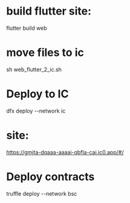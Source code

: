 # build flutter site:
flutter build web

# move files to ic
sh web_flutter_2_ic.sh

# Deploy to IC
dfx deploy --network ic

# site:
https://gmjta-dqaaa-aaaai-qbfla-cai.ic0.app/#/

# Deploy contracts
truffle deploy --network bsc